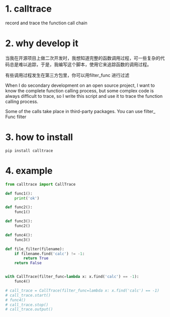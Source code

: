# 1. calltrace
record and trace the function call chain

# 2. why develop it

当我在开源项目上做二次开发时，我想知道完整的函数调用过程，可一些复杂的代码总是难以追踪，于是，我编写这个脚本，使用它来追踪函数的调用过程。

有些调用过程发生在第三方包里，你可以用filter_func 进行过滤

When I do secondary development on an open source project, I want to know the complete function calling process, but some complex code is always difficult to trace, so I write this script and use it to trace the function calling process.

Some of the calls take place in third-party packages. You can use filter_ Func filter

# 3. how to install
```shell script
pip install calltrace
```

# 4. example

```python
from calltrace import CallTrace

def func1():
    print('ok')

def func2():
    func1()

def func3():
    func2()

def func4():
    func3()

def file_filter(filename):
    if filename.find('calc') != -1:
        return True
    return False


with CallTrace(filter_func=lambda x: x.find('calc') == -1):
    func4()

# call_trace = CallTrace(filter_func=lambda x: x.find('calc') == -1)
# call_trace.start()
# func4()
# call_trace.stop()
# call_trace.output()
```